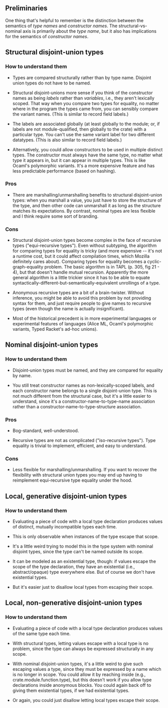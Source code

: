 ## Preliminaries

One thing that's helpful to remember is the distinction between the semantics of _type names_ and _constructor names_. The structural-vs-nominal axis is primarily about the _type name_, but it also has implications for the semantics of _constructor names_.


## Structural disjoint-union types

### How to understand them

* Types are compared structurally rather than by type name. Disjoint union types do not have to be named.

* Structural disjoint-unions more sense if you think of the constructor names as being _labels_ rather than _variables_, i.e., they aren't lexically scoped. That way when you compare two types for equality, no matter where in the program the types came from, you can sensibly compare the variant names. (This is similar to record field labels.)

* The labels are associated globally (at least globally to the module; or, if labels are not module-qualified, then globally to the crate) with a particular type. You can't use the same variant label for two different datatypes. (This is also similar to record field labels.)

* Alternatively, you could allow constructors to be used in multiple distinct types. The constructor must always have the same type, no matter what type it appears in, but it can appear in multiple types. This is like Ocaml's polymorphic variants. It's a more expensive feature and has less predictable performance (based on hashing).


### Pros

* There are marshalling/unmarshalling benefits to structural disjoint-union types: when you marshall a value, you just have to store the structure of the type, and then other code can unmarshall it as long as the structure matches its expectations. By contrast, nominal types are less flexible and I think require some sort of branding.

### Cons

* Structural disjoint-union types become complex in the face of recursive types ("equi-recursive types"). Even without subtyping, the algorithm for comparing types for equality is tricky (and more expensive -- it's not a runtime cost, but it could affect compilation times, which Mozilla definitely cares about). Comparing types for equality becomes a cyclic-graph-equality problem. The basic algorithm is in TAPL (p. 305, fig 21 - 4), but that doesn't handle mutual recursion. Apparently the more general algorithm is a little trickier since it has to be able to equate syntactically-different-but-semantically-equivalent unrollings of a type.

* Anonymous recursive types are a bit of a brain-twister. Without inference, you might be able to avoid this problem by not providing syntax for them, and just require people to give names to recursive types (even though the name is actually insignificant).

* Most of the historical precedent is in more experimental languages or experimental features of languages (Alice ML, Ocaml's polymorphic variants, Typed Racket's ad-hoc unions).


## Nominal disjoint-union types

### How to understand them

* Disjoint-union types must be named, and they are compared for equality by name.

* You still treat constructor names as non-lexically-scoped labels, and each constructor name belongs to a single disjoint-union type. This is not much different from the structural case, but it's a little easier to understand, since it's a constructor-name-to-type-name association rather than a constructor-name-to-type-structure association.

### Pros

* Bog-standard, well-understood.

* Recursive types are not as complicated ("iso-recursive types"). Type equality is trivial to implement, efficient, and easy to understand.

### Cons

* Less flexible for marshalling/unmarshalling. If you want to recover the flexibility with structural union types you may end up having to reimplement equi-recursive type equality under the hood.


## Local, generative disjoint-union types

### How to understand them

* Evaluating a piece of code with a local type declaration produces values of distinct, mutually incompatible types each time.

* This is only observable when instances of the type escape that scope.

* It's a little weird trying to model this in the type system with nominal disjoint types, since the type can't be named outside its scope.

* It can be modeled as an existential type, though: if values escape the scope of the type declaration, they have an existential (i.e., abstract/opaque) type everywhere else. But of course we don't have existential types.

* But it's easier just to disallow local types from escaping their scope.


## Local, non-generative disjoint-union types

### How to understand them

* Evaluating a piece of code with a local type declaration produces values of the same type each time.

* With structural types, letting values escape with a local type is no problem, since the type can always be expressed structurally in any scope.

* With nominal disjoint-union types, it's a little weird to give such escaping values a type, since they must be expressed by a name which is no longer in scope. You could allow it by reaching inside (e.g., crate.module.function.type), but this doesn't work if you allow type declarations inside anonymous blocks. You could again back off to giving them existential types, if we had existential types.

* Or again, you could just disallow letting local types escape their scope.
